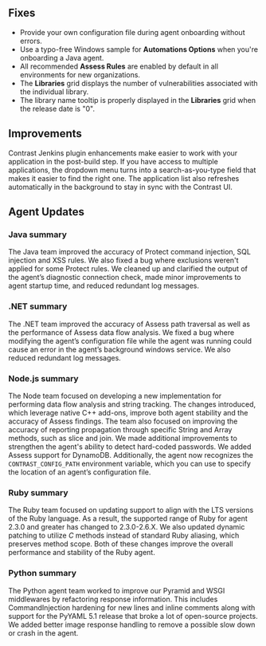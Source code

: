 <!--
title: "Contrast 3.6.2 - March 2019"
description: "Contrast 3.6.2 March 2019"
tags: "3.6.2 March Release Notes"
-->


## Fixes

* Provide your own configuration file during agent onboarding without errors. 
* Use a typo-free Windows sample for **Automations Options** when you're onboarding a Java agent. 
* All recommended **Assess Rules** are enabled by default in all environments for new organizations. 
* The **Libraries** grid displays the number of vulnerabilities associated with the individual library.
* The library name tooltip is properly displayed in the **Libraries** grid when the release date is "0". 

## Improvements

Contrast Jenkins plugin enhancements make easier to work with your application in the post-build step. If you have access to multiple applications, the dropdown menu turns into a search-as-you-type field that makes it easier to find the right one. The application list also refreshes automatically in the background to stay in sync with the Contrast UI.

## Agent Updates

### Java summary

The Java team improved the accuracy of Protect command injection, SQL injection and XSS rules. We also fixed a bug where exclusions weren't applied for some Protect rules. We cleaned up and clarified the output of the agent’s diagnostic connection check, made minor improvements to agent startup time, and reduced redundant log messages. 

### .NET summary 

The .NET team improved the accuracy of Assess path traversal as well as the performance of Assess data flow analysis. We fixed a bug where modifying the agent’s configuration file while the agent was running could cause an error in the agent’s background windows service. We also reduced redundant log messages. 

### Node.js summary 

The Node team focused on developing a new implementation for performing data flow analysis and string tracking. The changes introduced, which leverage native C++ add-ons, improve both agent stability and the accuracy of Assess findings. The team also focused on improving the accuracy of reporting propagation through specific String and Array methods, such as slice and join. We made additional improvements to strengthen the agent's ability to detect hard-coded passwords. We added Assess support for DynamoDB. Additionally, the agent now recognizes the `CONTRAST_CONFIG_PATH` environment variable, which you can use to specify the location of an agent’s configuration file.

### Ruby summary 

The Ruby team focused on updating support to align with the LTS versions of the Ruby language. As a result, the supported range of Ruby for agent 2.3.0 and greater has changed to 2.3.0-2.6.X. We also updated dynamic patching to utilize *C* methods instead of standard Ruby aliasing, which preserves method scope. Both of these changes improve the overall performance and stability of the Ruby agent.

### Python summary

The Python agent team worked to improve our Pyramid and WSGI middlewares by refactoring response information. This includes CommandInjection hardening for new lines and inline comments along with support for the PyYAML 5.1 release that broke a lot of open-source projects. We added better image response handling to remove a possible slow down or crash in the agent.

